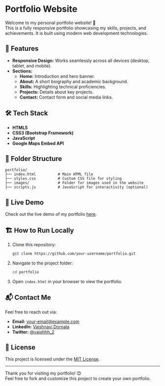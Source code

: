 # Portfolio Website

Welcome to my personal portfolio website! 🚀  
This is a fully responsive portfolio showcasing my skills, projects, and achievements. It is built using modern web development technologies.

## 🌟 Features
- **Responsive Design:** Works seamlessly across all devices (desktop, tablet, and mobile).
- **Sections:**  
  - **Home:** Introduction and hero banner.  
  - **About:** A short biography and academic background.  
  - **Skills:** Highlighting technical proficiencies.  
  - **Projects:** Details about key projects.  
  - **Contact:** Contact form and social media links.  

## 🛠️ Tech Stack
- **HTML5**
- **CSS3 (Bootstrap Framework)**
- **JavaScript**
- **Google Maps Embed API**

## 📂 Folder Structure
```plaintext
portfolio/
├── index.html          # Main HTML file
├── styles.css          # Custom CSS file for styling
├── images/             # Folder for images used in the website
├── scripts.js          # JavaScript for interactivity (optional)
```

## 🚀 Live Demo
Check out the live demo of my portfolio [here](#).

## 🏗️ How to Run Locally
1. Clone this repository:
   ```bash
   git clone https://github.com/your-username/portfolio.git
   ```
2. Navigate to the project folder:
   ```bash
   cd portfolio
   ```
3. Open `index.html` in your browser to view the portfolio.

## 📬 Contact Me
Feel free to reach out via:
- **Email:** [your-email@example.com](mailto:your-email@example.com)
- **LinkedIn:** [Vaishnavi Dornala](https://www.linkedin.com/in/vaishnavi-dornala-570002334/)
- **Twitter:** [@vaishhh_2](https://x.com/vaishhh_2)

## 📝 License
This project is licensed under the [MIT License](LICENSE).

---

Thank you for visiting my portfolio! 😊  
Feel free to fork and customize this project to create your own portfolio.

